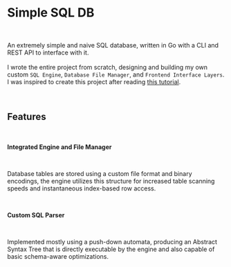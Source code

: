 <h1>Simple SQL DB</h1><p>&nbsp;</p><p>An extremely simple and naive SQL database, written in Go with a CLI and REST API to interface with it.<br><br>I wrote the entire project from scratch, designing and building my own custom <code>SQL Engine</code>, <code>Database File Manager</code>, and <code>Frontend Interface Layers</code>. I was inspired to create this project after reading <a target="_blank" rel="noopener noreferrer" href="https://cstack.github.io/db_tutorial/">this tutorial</a>.</p><p>&nbsp;</p><h2>Features</h2><p>&nbsp;</p><p><strong>Integrated Engine and File Manager</strong></p><p>&nbsp;</p><p>Database tables are stored using a custom file format and binary encodings, the engine utilizes this structure for increased table scanning speeds and instantaneous index-based row access.</p><p>&nbsp;</p><p><strong>Custom SQL Parser</strong></p><p>&nbsp;</p><p>Implemented mostly using a push-down automata, producing an Abstract Syntax Tree that is directly executable by the engine and also capable of basic schema-aware optimizations.</p><p>&nbsp;</p><p>&nbsp;</p><p>&nbsp;</p>